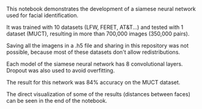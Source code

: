 This notebook demonstrates the development of a siamese neural network used for facial identification.

It was trained with 10 datasets (LFW, FERET, AT&T...) and tested with 1 dataset (MUCT), resulting in more than 700,000 images (350,000 pairs).

Saving all the imagens in a .h5 file and sharing in this repository was not possible, because most of these datasets don't allow redistributions.

Each model of the siamese neural network has 8 convolutional layers. Dropout was also used to avoid overfitting.

The result for this network was 84% accuracy on the MUCT dataset.

The direct visualization of some of the results (distances between faces) can be seen in the end of the notebook.
